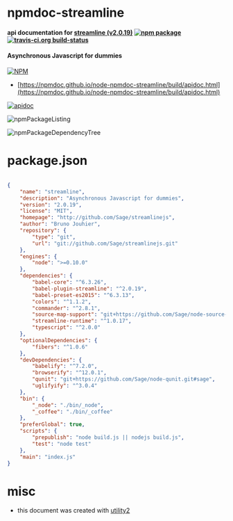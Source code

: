 # npmdoc-streamline

#### api documentation for  [streamline (v2.0.19)](http://github.com/Sage/streamlinejs)  [![npm package](https://img.shields.io/npm/v/npmdoc-streamline.svg?style=flat-square)](https://www.npmjs.org/package/npmdoc-streamline) [![travis-ci.org build-status](https://api.travis-ci.org/npmdoc/node-npmdoc-streamline.svg)](https://travis-ci.org/npmdoc/node-npmdoc-streamline)

#### Asynchronous Javascript for dummies

[![NPM](https://nodei.co/npm/streamline.png?downloads=true&downloadRank=true&stars=true)](https://www.npmjs.com/package/streamline)

- [https://npmdoc.github.io/node-npmdoc-streamline/build/apidoc.html](https://npmdoc.github.io/node-npmdoc-streamline/build/apidoc.html)

[![apidoc](https://npmdoc.github.io/node-npmdoc-streamline/build/screenCapture.buildCi.browser.%252Ftmp%252Fbuild%252Fapidoc.html.png)](https://npmdoc.github.io/node-npmdoc-streamline/build/apidoc.html)

![npmPackageListing](https://npmdoc.github.io/node-npmdoc-streamline/build/screenCapture.npmPackageListing.svg)

![npmPackageDependencyTree](https://npmdoc.github.io/node-npmdoc-streamline/build/screenCapture.npmPackageDependencyTree.svg)



# package.json

```json

{
    "name": "streamline",
    "description": "Asynchronous Javascript for dummies",
    "version": "2.0.19",
    "license": "MIT",
    "homepage": "http://github.com/Sage/streamlinejs",
    "author": "Bruno Jouhier",
    "repository": {
        "type": "git",
        "url": "git://github.com/Sage/streamlinejs.git"
    },
    "engines": {
        "node": ">=0.10.0"
    },
    "dependencies": {
        "babel-core": "^6.3.26",
        "babel-plugin-streamline": "^2.0.19",
        "babel-preset-es2015": "^6.3.13",
        "colors": "^1.1.2",
        "commander": "^2.8.1",
        "source-map-support": "git+https://github.com/Sage/node-source-map-support#catch-missing-sourcemap-element",
        "streamline-runtime": "^1.0.17",
        "typescript": "^2.0.0"
    },
    "optionalDependencies": {
        "fibers": "^1.0.6"
    },
    "devDependencies": {
        "babelify": "^7.2.0",
        "browserify": "^12.0.1",
        "qunit": "git+https://github.com/Sage/node-qunit.git#sage",
        "uglifyify": "^3.0.4"
    },
    "bin": {
        "_node": "./bin/_node",
        "_coffee": "./bin/_coffee"
    },
    "preferGlobal": true,
    "scripts": {
        "prepublish": "node build.js || nodejs build.js",
        "test": "node test"
    },
    "main": "index.js"
}
```



# misc
- this document was created with [utility2](https://github.com/kaizhu256/node-utility2)

